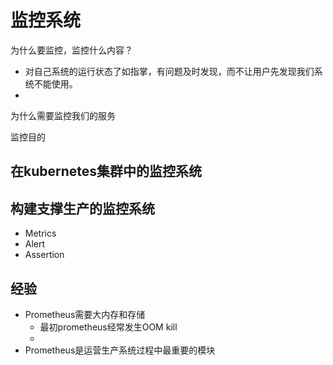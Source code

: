 # 监控系统
为什么要监控，监控什么内容？
* 对自己系统的运行状态了如指掌，有问题及时发现，而不让用户先发现我们系统不能使用。
* 
为什么需要监控我们的服务

监控目的

## 在kubernetes集群中的监控系统

## 构建支撑生产的监控系统
* Metrics
* Alert
* Assertion

## 经验
* Prometheus需要大内存和存储
  * 最初prometheus经常发生OOM kill
  * 
* Prometheus是运营生产系统过程中最重要的模块
